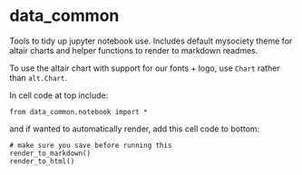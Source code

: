 # data_common

Tools to tidy up jupyter notebook use.
Includes default mysociety theme for altair charts and helper functions to render to markdown readmes.

To use the altair chart with support for our fonts + logo, use `Chart` rather than `alt.Chart`.

In cell code at top include:

```
from data_common.notebook import *

```

and if wanted to automatically render, add this cell code to bottom:

```
# make sure you save before running this
render_to_markdown()
render_to_html()
```
